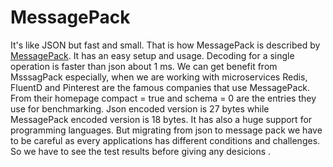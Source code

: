 # MessagePack

It's like JSON but fast and small. That is how MessagePack  is described by [MessagePack](https://msgpack.org/). 
It has an easy setup and usage. Decoding for a single operation is faster than json about 1 ms. We can get benefit from MsssagPack especially, when we are working with microservices
Redis, FluentD and Pinterest are the famous companies that use MessagePack.
From their homepage compact = true and schema = 0 are the entries they use for benchmarking. Json encoded version is 27 bytes while MessagePack encoded version is 18 bytes.
It has also a  huge support for programming languages. 
But migrating  from json to message pack we have to be careful as every applications has different conditions and challenges. So we have to see the test results before giving any desicions . 
